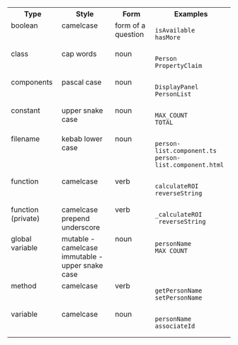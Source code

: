 <table><tr><th>Type</th><th>Style</th><th>Form</th><th>Examples</th></tr><tr><td valign="top">boolean</td><td valign="top">camelcase</td><td valign="top">form of a question</td><td valign="top">

```text
isAvailable
hasMore
```
</td></tr><tr><td valign="top">class</td><td valign="top">cap words</td><td valign="top">noun</td><td valign="top">

```text
Person
PropertyClaim
```
</td></tr><tr><td valign="top">components</td><td valign="top">pascal case</td><td valign="top">noun</td><td valign="top">

```text
DisplayPanel
PersonList
```
</td></tr><tr><td valign="top">constant</td><td valign="top">upper snake case</td><td valign="top">noun</td><td valign="top">

```text
MAX_COUNT
TOTAL
```
</td></tr><tr><td valign="top">filename</td><td valign="top">kebab lower case</td><td valign="top">noun</td><td valign="top">

```text
person-list.component.ts
person-list.component.html
```
</td></tr><tr><td valign="top">function</td><td valign="top">camelcase</td><td valign="top">verb</td><td valign="top">

```text
calculateROI
reverseString
```
</td></tr><tr><td valign="top">function (private)</td><td valign="top">camelcase<br>prepend underscore</td><td valign="top">verb</td><td valign="top">

```text
_calculateROI
_reverseString
```
</td></tr><tr><td valign="top">global variable</td><td valign="top">mutable - camelcase<br>immutable - upper snake case</td><td valign="top">noun</td><td valign="top">

```text
personName
MAX_COUNT
```
</td></tr><tr><td valign="top">method</td><td valign="top">camelcase</td><td valign="top">verb</td><td valign="top">

```text
getPersonName
setPersonName
```
</td></tr><tr><td valign="top">variable</td><td valign="top">camelcase</td><td valign="top">noun</td><td valign="top">

```text
personName
associateId
```
</td></tr></table>